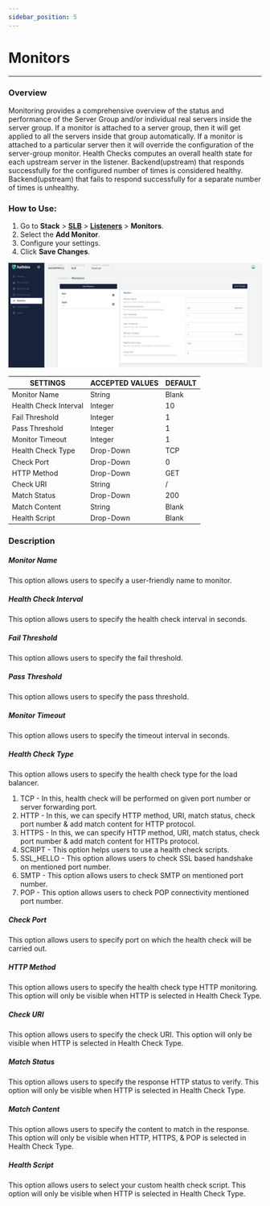 ```yaml
---
sidebar_position: 5
---
```


# Monitors

---
### Overview
Monitoring provides a comprehensive overview of the status and performance of the Server Group and/or individual real servers inside the server group. If a monitor is attached to a server group, then it will get applied to all the servers inside that group automatically. If a monitor is attached to a particular server then it will override the configuration of the server-group monitor. Health Checks computes an overall health state for each upstream server in the listener. Backend(upstream) that responds successfully for the configured number of times is considered healthy. Backend(upstream) that fails to respond successfully for a separate number of times is unhealthy.

### How to Use:

1. Go to **Stack** > [**SLB**](/enterprise/adc)  > [**Listeners**](./listeners.md) > **Monitors**.
2. Select the **Add Monitor**.
3. Configure your settings. 
4. Click **Save Changes**.

![monitor1](/img/adc/v7/docs/monitor.png)

| SETTINGS              | ACCEPTED VALUES | DEFAULT |
|-----------------------|-----------------|---------|
| Monitor Name          | String          | Blank   |
| Health Check Interval | Integer         | 10      |
| Fail Threshold        | Integer         | 1       |
| Pass Threshold        | Integer         | 1       |
| Monitor Timeout       | Integer         | 1       |
| Health Check Type     | Drop-Down       | TCP     |
| Check Port     | Drop-Down       | 0     |
| HTTP Method     | Drop-Down       | GET     |
| Check URI     | String       | /     |
| Match Status     | Drop-Down       | 200     |
| Match Content     | String       | Blank     |
| Health Script     | Drop-Down       | Blank     |

### Description

##### **Monitor Name**

This option allows users to specify a user-friendly name to monitor.

##### **Health Check Interval**

This option allows users to specify the health check interval in seconds.

##### **Fail Threshold**

This option allows users to specify the fail threshold.

##### **Pass Threshold**

This option allows users to specify the pass threshold.

##### **Monitor Timeout**

This option allows users to specify the timeout interval in seconds.

##### **Health Check Type**

This option allows users to specify the health check type for the load balancer.

1. TCP - In this, health check will be performed on given port number or server forwarding port. 
2. HTTP - In this, we can specify HTTP method, URI, match status, check port number & add match content for HTTP protocol.
3. HTTPS - In this, we can specify HTTP method, URI, match status, check port number & add match content for HTTPs protocol.
4. SCRIPT - This option helps users to use a health check scripts.
5. SSL_HELLO - This option allows users to check SSL based handshake on mentioned port number.
6. SMTP - This option allows users to check SMTP on mentioned port number.
7. POP - This option allows users to check POP connectivity mentioned port number.

##### **Check Port**

This option allows users to specify port on which the health check will be carried out. 

##### **HTTP Method**
This option allows users to specify the health check type HTTP monitoring. This option will only be visible when HTTP is selected in Health Check Type.

##### **Check URI**

This option allows users to specify the check URI. This option will only be visible when HTTP is selected in Health Check Type.

##### **Match Status**

This option allows users to specify the response HTTP status to verify. This option will only be visible when HTTP is selected in Health Check Type.

##### **Match Content**

This option allows users to specify the content to match in the response. This option will only be visible when HTTP, HTTPS, & POP is selected in Health Check Type.

##### **Health Script**

This option allows users to select your custom health check script. This option will only be visible when HTTP is selected in Health Check Type.

